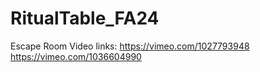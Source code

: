 # RitualTable_FA24
 Escape Room
Video links: https://vimeo.com/1027793948
             https://vimeo.com/1036604990
